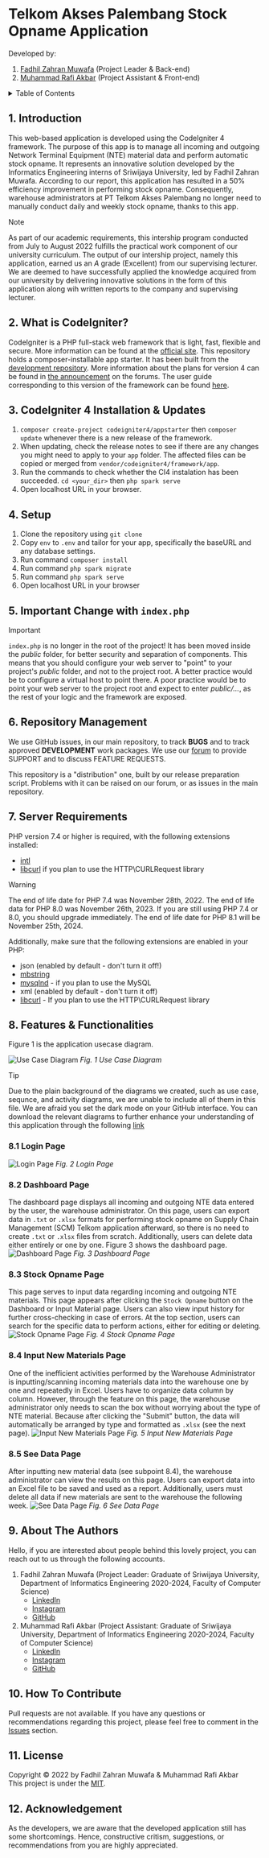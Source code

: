 # Telkom Akses Palembang Stock Opname Application
Developed by:
1. [Fadhil Zahran Muwafa](https://www.linkedin.com/in/fadhil-zahran-muwafa-269747261) (Project Leader & Back-end)
2. [Muhammad Rafi Akbar](https://linkedin.com/in/murafba) (Project Assistant & Front-end)

<details>
  <summary>Table of Contents</summary>
  <ul>
    <li>
      <a href="https://github.com/Fazam16/web_kp_TelkomAkses/tree/main?tab=readme-ov-file#1-introduction">1. Introduction</a>
    </li>
    <li>
      <a href="https://github.com/Fazam16/web_kp_TelkomAkses/tree/main?tab=readme-ov-file#2-what-is-codeigniter">2. What is CodeIgniter?</a>
    </li>
    <li>
      <a href="https://github.com/Fazam16/web_kp_TelkomAkses/tree/main?tab=readme-ov-file#3-codeigniter-4-installation--updates">3. CodeIgniter 4 Instalation and Updates</a>
    </li>
    <li>
      <a href="https://github.com/Fazam16/web_kp_TelkomAkses/tree/main?tab=readme-ov-file#4-setup">4. Setup</a>
    </li>
    <li>
      <a href="https://github.com/Fazam16/web_kp_TelkomAkses/tree/main?tab=readme-ov-file#5-important-change-with-indexphp">5. Important Change with `index.php`</a>
    </li>
    <li>
      <a href="https://github.com/Fazam16/web_kp_TelkomAkses/tree/main?tab=readme-ov-file#6-repository-management">6. Repository Management</a>
    </li>
    <li>
      <a href="https://github.com/Fazam16/web_kp_TelkomAkses/tree/main?tab=readme-ov-file#7-server-requirements">7. Server Requirements</a>
    </li>
    <li>
      <a href="https://github.com/Fazam16/web_kp_TelkomAkses/tree/main?tab=readme-ov-file#8-features--functionalities">8. Features and Functionalities</a>
        <ul>
           <li><a href="https://github.com/Fazam16/web_kp_TelkomAkses/tree/main?tab=readme-ov-file#81-login-page">8.1 Login Page</a></li>
           <li><a href="https://github.com/Fazam16/web_kp_TelkomAkses/tree/main?tab=readme-ov-file#82-dashboard-page">8.2 Dashboard Page</a></li>
           <li><a href="https://github.com/Fazam16/web_kp_TelkomAkses/tree/main?tab=readme-ov-file#83-stock-opname-page">8.3 Stock Opname Page</a></li>
           <li><a href="https://github.com/Fazam16/web_kp_TelkomAkses/tree/main?tab=readme-ov-file#84-input-new-materials-page">8.4 Input New Materials Page</a></li>
           <li><a href="https://github.com/Fazam16/web_kp_TelkomAkses/tree/main?tab=readme-ov-file#85-see-data-page">8.5 See Data Page</a></li>
      </ul>
    </li>
    <li>
      <a href="https://github.com/Fazam16/web_kp_TelkomAkses/tree/main?tab=readme-ov-file#9-about-the-authors">9. About The Authors</a>
    </li>
    <li>
      <a href="https://github.com/Fazam16/web_kp_TelkomAkses/tree/main?tab=readme-ov-file#10-how-to-contribute">10. How To Contribute</a>
    </li>
    <li>
      <a href="https://github.com/Fazam16/web_kp_TelkomAkses/tree/main?tab=readme-ov-file#11-license">11. License</a>
    </li>
    <li>
      <a href="https://github.com/Fazam16/web_kp_TelkomAkses/tree/main?tab=readme-ov-file#12-acknowledgement">12. Acknowledgement</a>
    </li>
  </ul>
</details>


## 1. Introduction
This web-based application is developed using the CodeIgniter 4 framework. The purpose of this app is to manage all incoming and outgoing Network Terminal Equipment (NTE) material data and perform automatic stock opname. It represents an innovative solution developed by the Informatics Engineering interns of Sriwijaya University, led by Fadhil Zahran Muwafa. According to our report, this application has resulted in a 50% efficiency improvement in performing stock opname. Consequently, warehouse administrators at PT Telkom Akses Palembang no longer need to manually conduct daily and weekly stock opname, thanks to this app.

> [!NOTE]
> As part of our academic requirements, this intership program conducted from July to August 2022 fulfills the practical work component of our university curriculum. The output of our intership project, namely this application, earned us an *A* grade (Excellent) from our supervising lecturer. We are deemed to have successfully applied the knowledge acquired from our university by delivering innovative solutions in the form of this application along wih written reports to the company and supervising lecturer.


## 2. What is CodeIgniter?
CodeIgniter is a PHP full-stack web framework that is light, fast, flexible and secure. More information can be found at the [official site](http://codeigniter.com). This repository holds a composer-installable app starter. It has been built from the [development repository](https://github.com/codeigniter4/CodeIgniter4). More information about the plans for version 4 can be found in [the announcement](http://forum.codeigniter.com/thread-62615.html) on the forums. The user guide corresponding to this version of the framework can be found [here](https://codeigniter4.github.io/userguide/).


## 3. CodeIgniter 4 Installation & Updates
1. `composer create-project codeigniter4/appstarter` then `composer update` whenever there is a new release of the framework.
2. When updating, check the release notes to see if there are any changes you might need to apply to your `app` folder. The affected files can be copied or merged from `vendor/codeigniter4/framework/app`.
3. Run the commands to check whether the CI4 instalation has been succeeded. `cd <your_dir>` then `php spark serve`
4. Open localhost URL in your browser.


## 4. Setup
1. Clone the repository using `git clone`
2. Copy `env` to `.env` and tailor for your app, specifically the baseURL and any database settings.
3. Run command `composer install`
4. Run command `php spark migrate`
5. Run command `php spark serve`
6. Open localhost URL in your browser


## 5. Important Change with `index.php`
> [!IMPORTANT]
> `index.php` is no longer in the root of the project! It has been moved inside the *public* folder, for better security and separation of components.
> This means that you should configure your web server to "point" to your project's *public* folder, and not to the project root. A better practice would be to configure a virtual host to point there. A poor practice would be to point your web server to the project root and expect to enter *public/...*, as the rest of your logic and the framework are exposed.


## 6. Repository Management
We use GitHub issues, in our main repository, to track **BUGS** and to track approved **DEVELOPMENT** work packages. We use our [forum](http://forum.codeigniter.com) to provide SUPPORT and to discuss FEATURE REQUESTS.

This repository is a "distribution" one, built by our release preparation script. Problems with it can be raised on our forum, or as issues in the main repository.


## 7. Server Requirements
PHP version 7.4 or higher is required, with the following extensions installed:
- [intl](http://php.net/manual/en/intl.requirements.php)
- [libcurl](http://php.net/manual/en/curl.requirements.php) if you plan to use the HTTP\CURLRequest library
> [!WARNING]
> The end of life date for PHP 7.4 was November 28th, 2022. The end of life data for PHP 8.0 was November 26th, 2023. If you are still using PHP 7.4 or 8.0, you should upgrade immediately. The end of life date for PHP 8.1 will be November 25th, 2024.

Additionally, make sure that the following extensions are enabled in your PHP:
- json (enabled by default - don't turn it off!)
- [mbstring](http://php.net/manual/en/mbstring.installation.php)
- [mysqlnd](http://php.net/manual/en/mysqlnd.install.php) - if you plan to use the MySQL
- xml (enabled by default - don't turn it off)
- [libcurl](https://php.net/manual/en/curl.requirements.php) -  If you plan to use the HTTP\CURLRequest library


## 8. Features & Functionalities
Figure 1 is the application usecase diagram.<br>

![Use Case Diagram](https://github.com/Fazam16/web_kp_TelkomAkses/blob/main/supporting_images/usecase/d_useCase.png?raw=true "Usecase Diagram")
*Fig. 1 Use Case Diagram*

> [!TIP]
> Due to the plain background of the diagrams we created, such as use case, sequnce, and activity diagrams, we are unable to include all of them in this file. We are afraid you set the dark mode on your GitHub interface. You can download the relevant diagrams to further enhance your understanding of this application through the following [link](https://github.com/Fazam16/web_kp_TelkomAkses/tree/main/supporting_images)

### 8.1 Login Page
![Login Page](https://github.com/Fazam16/web_kp_TelkomAkses/blob/main/supporting_images/interface/halaman_login.png?raw=true "Login Page")
*Fig. 2 Login Page*

### 8.2 Dashboard Page
The dashboard page displays all incoming and outgoing NTE data entered by the user, the warehouse administrator. On this page, users can export data in `.txt` or `.xlsx` formats for performing stock opname on Supply Chain Management (SCM) Telkom application afterward, so there is no need to create `.txt` or `.xlsx` files from scratch. Additionally, users can delete data either entirely or one by one. Figure 3 shows the dashboard page.
![Dashboard Page](https://github.com/Fazam16/web_kp_TelkomAkses/blob/main/supporting_images/interface/halaman_dashboard.png?raw=true "Dashboard Page")
*Fig. 3 Dashboard Page*

### 8.3 Stock Opname Page
This page serves to input data regarding incoming and outgoing NTE materials. This page appears after clicking the `Stock Opname` button on the Dashboard or Input Material page. Users can also view input history for further cross-checking in case of errors. At the top section, users can search for the specific data to perform actions, either for editing or deleting.
![Stock Opname Page](https://github.com/Fazam16/web_kp_TelkomAkses/blob/main/supporting_images/interface/halaman_stockOpname.png?raw=true "Stock Opname Page")
*Fig. 4 Stock Opname Page*

### 8.4 Input New Materials Page
One of the inefficient activities performed by the Warehouse Administrator is inputting/scanning incoming materials data into the warehouse one by one and repeatedly in Excel. Users have to organize data column by column. However, through the feature on this page, the warehouse administrator only needs to scan the box without worrying about the type of NTE material. Because after clicking the "Submit" button, the data will automatically be arranged by type and formatted as `.xlsx` (see the next page).
![Input New Materials Page](https://github.com/Fazam16/web_kp_TelkomAkses/blob/main/supporting_images/interface/hlm_input_abrang.png?raw=true "Input New Materials Page")
*Fig. 5 Input New Materials Page*

### 8.5 See Data Page
After inputting new material data (see subpoint 8.4), the warehouse administrator can view the results on this page. Users can export data into an Excel file to be saved and used as a report. Additionally, users must delete all data if new materials are sent to the warehouse the following week.
![See Data Page](https://github.com/Fazam16/web_kp_TelkomAkses/blob/main/supporting_images/interface/hlm_lihat_data.png?raw=true "See Data Page")
*Fig. 6 See Data Page*


## 9. About The Authors
Hello, if you are interested about people behind this lovely project, you can reach out to us through the following accounts.
1. Fadhil Zahran Muwafa (Project Leader: Graduate of Sriwijaya University, Department of Informatics Engineering 2020-2024, Faculty of Computer Science)
   - [LinkedIn](https://linkedin.com/in/fadhil-zahran-muwafa-269747261)
   - [Instagram](https://instagram.com/fadhilzhrn)
   - [GitHub](https://github.com/Fazam16)
2. Muhammad Rafi Akbar (Project Assistant: Graduate of Sriwijaya University, Department of Informatics Engineering 2020-2024, Faculty of Computer Science)
   - [LinkedIn](https://linkedin.com/in/murafba)
   - [Instagram](https://instagram.com/murafba)
   - [GitHub](https://github.com/murafba)


## 10. How To Contribute
Pull requests are not available. If you have any questions or recommendations regarding this project, please feel free to comment in the [Issues](https://github.com/Fazam16/web_kp_TelkomAkses/issues) section.


## 11. License
Copyright &copy; 2022 by Fadhil Zahran Muwafa & Muhammad Rafi Akbar<br>
This project is under the [MIT](https://github.com/Fazam16/web_kp_TelkomAkses/blob/main/LICENSE).


## 12. Acknowledgement
As the developers, we are aware that the developed application still has some shortcomings. Hence, constructive critism, suggestions, or recommendations from you are highly appreciated.

